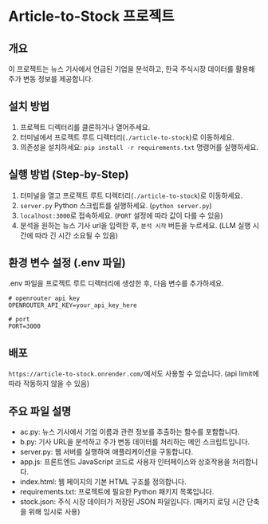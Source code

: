 # Article-to-Stock 프로젝트

## 개요
이 프로젝트는 뉴스 기사에서 언급된 기업을 분석하고, 한국 주식시장 데이터를 활용해 주가 변동 정보를 제공합니다.

## 설치 방법
1. 프로젝트 디렉터리를 클론하거나 열어주세요.
2. 터미널에서 프로젝트 루트 디렉터리(`./article-to-stock`)로 이동하세요.
3. 의존성을 설치하세요: `pip install -r requirements.txt` 명령어를 실행하세요.

## 실행 방법 (Step-by-Step)
1. 터미널을 열고 프로젝트 루트 디렉터리(`./article-to-stock`)로 이동하세요.
2. `server.py` Python 스크립트를 실행하세요. (`python server.py`)
3. `localhost:3000`로 접속하세요. (`PORT` 설정에 따라 값이 다를 수 있음)
4. 분석을 원하는 뉴스 기사 url을 입력한 후, `분석 시작` 버튼을 누르세요. (LLM 실행 시간에 따라 긴 시간 소요될 수 있음)

## 환경 변수 설정 (.env 파일)
.env 파일을 프로젝트 루트 디렉터리에 생성한 후, 다음 변수를 추가하세요.

```
# openrouter api key
OPENROUTER_API_KEY=your_api_key_here

# port
PORT=3000
```

## 배포
`https://article-to-stock.onrender.com/`에서도 사용할 수 있습니다. (api limit에 따라 작동하지 않을 수 있음)

## 주요 파일 설명
- ac.py: 뉴스 기사에서 기업 이름과 관련 정보를 추출하는 함수를 포함합니다.
- b.py: 기사 URL을 분석하고 주가 변동 데이터를 처리하는 메인 스크립트입니다.
- server.py: 웹 서버를 실행하여 애플리케이션을 구동합니다.
- app.js: 프론트엔드 JavaScript 코드로 사용자 인터페이스와 상호작용을 처리합니다.
- index.html: 웹 페이지의 기본 HTML 구조를 정의합니다.
- requirements.txt: 프로젝트에 필요한 Python 패키지 목록입니다.
- stock.json: 주식 시장 데이터가 저장된 JSON 파일입니다. (패키지 로딩 시간 단축을 위해 임시로 사용)